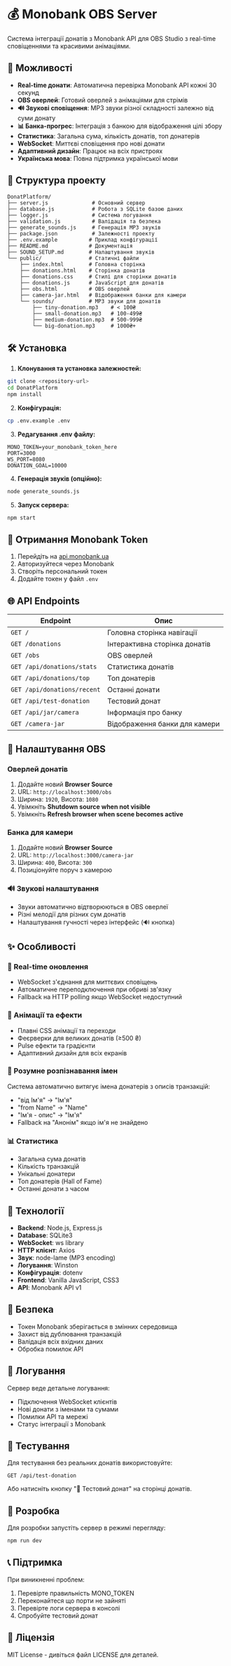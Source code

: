 # 💰 Monobank OBS Server

Система інтеграції донатів з Monobank API для OBS Studio з real-time сповіщеннями та красивими анімаціями.

## 🚀 Можливості

- **Real-time донати**: Автоматична перевірка Monobank API кожні 30 секунд
- **OBS оверлей**: Готовий оверлей з анімаціями для стрімів
- **🔊 Звукові сповіщення**: MP3 звуки різної складності залежно від суми донату
- **📊 Банка-прогрес**: Інтеграція з банкою для відображення цілі збору
- **Статистика**: Загальна сума, кількість донатів, топ донатерів
- **WebSocket**: Миттєві сповіщення про нові донати
- **Адаптивний дизайн**: Працює на всіх пристроях
- **Українська мова**: Повна підтримка української мови

## 📁 Структура проекту

```
DonatPlatform/
├── server.js              # Основний сервер
├── database.js            # Робота з SQLite базою даних
├── logger.js              # Система логування
├── validation.js          # Валідація та безпека
├── generate_sounds.js     # Генерація MP3 звуків
├── package.json           # Залежності проекту
├── .env.example          # Приклад конфігурації
├── README.md             # Документація
├── SOUND_SETUP.md        # Налаштування звуків
└── public/               # Статичні файли
    ├── index.html        # Головна сторінка
    ├── donations.html    # Сторінка донатів
    ├── donations.css     # Стилі для сторінки донатів
    ├── donations.js      # JavaScript для донатів
    ├── obs.html          # OBS оверлей
    ├── camera-jar.html   # Відображення банки для камери
    └── sounds/           # MP3 звуки для донатів
        ├── tiny-donation.mp3    # < 100₴
        ├── small-donation.mp3   # 100-499₴  
        ├── medium-donation.mp3  # 500-999₴
        └── big-donation.mp3     # 1000₴+
```

## 🛠 Установка

1. **Клонування та установка залежностей:**
```bash
git clone <repository-url>
cd DonatPlatform
npm install
```

2. **Конфігурація:**
```bash
cp .env.example .env
```

3. **Редагування .env файлу:**
```env
MONO_TOKEN=your_monobank_token_here
PORT=3000
WS_PORT=8080
DONATION_GOAL=10000
```

4. **Генерація звуків (опційно):**
```bash
node generate_sounds.js
```

5. **Запуск сервера:**
```bash
npm start
```

## 🔑 Отримання Monobank Token

1. Перейдіть на [api.monobank.ua](https://api.monobank.ua/)
2. Авторизуйтеся через Monobank
3. Створіть персональний токен
4. Додайте токен у файл `.env`

## 🌐 API Endpoints

| Endpoint | Опис |
|----------|------|
| `GET /` | Головна сторінка навігації |
| `GET /donations` | Інтерактивна сторінка донатів |
| `GET /obs` | OBS оверлей |
| `GET /api/donations/stats` | Статистика донатів |
| `GET /api/donations/top` | Топ донатерів |
| `GET /api/donations/recent` | Останні донати |
| `GET /api/test-donation` | Тестовий донат |
| `GET /api/jar/camera` | Інформація про банку |
| `GET /camera-jar` | Відображення банки для камери |

## 🎥 Налаштування OBS

### Оверлей донатів
1. Додайте новий **Browser Source**
2. URL: `http://localhost:3000/obs`
3. Ширина: `1920`, Висота: `1080`
4. Увімкніть **Shutdown source when not visible**
5. Увімкніть **Refresh browser when scene becomes active**

### Банка для камери
1. Додайте новий **Browser Source**
2. URL: `http://localhost:3000/camera-jar`
3. Ширина: `400`, Висота: `300`
4. Позиціонуйте поруч з камерою

### 🔊 Звукові налаштування
- Звуки автоматично відтворюються в OBS оверлеї
- Різні мелодії для різних сум донатів
- Налаштування гучності через інтерфейс (🔊 кнопка)

## ✨ Особливості

### 🔄 Real-time оновлення
- WebSocket з'єднання для миттєвих сповіщень
- Автоматичне переподключення при обриві зв'язку
- Fallback на HTTP polling якщо WebSocket недоступний

### 🎨 Анімації та ефекти
- Плавні CSS анімації та переходи
- Феєрверки для великих донатів (≥500 ₴)
- Pulse ефекти та градієнти
- Адаптивний дизайн для всіх екранів

### 🧠 Розумне розпізнавання імен
Система автоматично витягує імена донатерів з описів транзакцій:
- "від Ім'я" → "Ім'я"
- "from Name" → "Name"
- "Ім'я - опис" → "Ім'я"
- Fallback на "Анонім" якщо ім'я не знайдено

### 📊 Статистика
- Загальна сума донатів
- Кількість транзакцій
- Унікальні донатери
- Топ донатерів (Hall of Fame)
- Останні донати з часом

## 🔧 Технології

- **Backend**: Node.js, Express.js
- **Database**: SQLite3
- **WebSocket**: ws library
- **HTTP клієнт**: Axios
- **Звук**: node-lame (MP3 encoding)
- **Логування**: Winston
- **Конфігурація**: dotenv
- **Frontend**: Vanilla JavaScript, CSS3
- **API**: Monobank API v1

## 🚨 Безпека

- Токен Monobank зберігається в змінних середовища
- Захист від дублювання транзакцій
- Валідація всіх вхідних даних
- Обробка помилок API

## 📝 Логування

Сервер веде детальне логування:
- Підключення WebSocket клієнтів
- Нові донати з іменами та сумами
- Помилки API та мережі
- Статус інтеграції з Monobank

## 🎯 Тестування

Для тестування без реальних донатів використовуйте:
```
GET /api/test-donation
```

Або натисніть кнопку "🧪 Тестовий донат" на сторінці донатів.

## 🔧 Розробка

Для розробки запустіть сервер в режимі перегляду:
```bash
npm run dev
```

## 📞 Підтримка

При виникненні проблем:
1. Перевірте правильність MONO_TOKEN
2. Переконайтеся що порти не зайняті
3. Перевірте логи сервера в консолі
4. Спробуйте тестовий донат

## 📄 Ліцензія

MIT License - дивіться файл LICENSE для деталей.